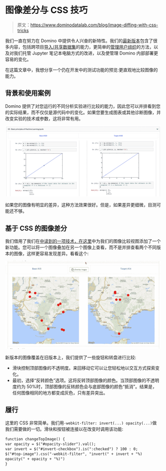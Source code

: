 # 图像差分与 CSS 技巧

> 原文：<https://www.dominodatalab.com/blog/image-diffing-with-css-tricks>

我们一直在努力在 Domino 中提供令人兴奋的新特性。我们的[最新版本](https://support.dominodatalab.com/hc/en-us/articles/204850695-Release-notes)包含了很多内容，包括跨项目[导入/共享数据集](https://support.dominodatalab.com/hc/en-us/articles/205703615)的能力，更简单的[管理用户组织](https://support.dominodatalab.com/hc/en-us/articles/204857715-Organizations)的方法，以及对我们托管 Jupyter 笔记本电脑方式的改进，以及使管理 Domino 内部部署更容易的变化。

在这篇文章中，我想分享一个仍在开发中的测试功能的预览:更直观地比较图像的能力。

## 背景和使用案例

Domino 提供了对您运行的不同分析实验进行比较的能力，因此您可以并排看到您的实际结果，而不仅仅是源代码中的变化。如果您要生成图表或其他诊断图像，并改变实验的技术或参数，这将非常有用。

![Basic principles of machine learning](img/7db6100b67e9ed2ba6bfddef74ae2960.png)

如果您的图像有明显的差异，这种方法效果很好。但是，如果差异更细微，目测可能还不够。

## 基于 CSS 的图像差分

我们借用了我们在[中读到的一项技术，在这里](https://franklinta.com/2014/11/30/image-diffing-using-css/)中为我们的图像比较视图添加了一个新功能。您可以将一个图像叠加在另一个图像上查看，而不是并排查看两个不同版本的图像，这样更容易发现差异。看看这个:

![HubSpot Video](img/abf47cd48fb26e9e3f280685e80fc90e.png)

新版本的图像覆盖在旧版本上，我们提供了一些旋钮和转盘进行比较:

*   滑块控制顶部图像的不透明度。来回移动它可以让您轻松地以交互方式探索变化。
*   最初，选择“反转颜色”选项。这将反转顶部图像的颜色。当顶部图像的不透明度约为 50%时，顶部图像的反转颜色会与底部图像的颜色“抵消”。结果是，任何图像相同的地方都变成灰色，只有差异突出。

## 履行

这里的 CSS 非常简单。我们用`-webkit-filter: invert(...) opacity(...)`做我们需要做的一切。滑块和按钮被连接以在改变时调用该功能:

```
function changeTopImage() {
var opacity = $("#opacity-slider").val();
var invert = $("#invert-checkbox").is(":checked") ? 100 : 0;
$("#top-image").css("-webkit-filter", "invert(" + invert + "%) opacity(" + opacity + "%)")
}
```